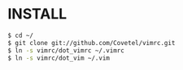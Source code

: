  # INSTALL #

```bash
$ cd ~/
$ git clone git://github.com/Covetel/vimrc.git
$ ln -s vimrc/dot_vimrc ~/.vimrc 
$ ln -s vimrc/dot_vim ~/.vim 
```
